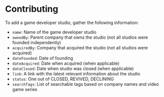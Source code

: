 # Contributing

To add a game developer studio, gather the following information:

- `name`: Name of the game developer studio
- `ownedBy`: Parent company that owns the studio (not all studios were founded independently)
- `acquiredBy`: Company that acquired the studio (not all studios were acquired)
- `dateFounded`: Date of founding
- `dateAcquired`: Date when acquired (when applicable)
- `dateClosed`: Date when studio was closed (when applicable)
- `link`: A link with the latest relevant information about the studio
- `status`: One out of CLOSED, REVIVED, DECLINING
- `searchTags`: List of searchable tags based on company names and video game series 
